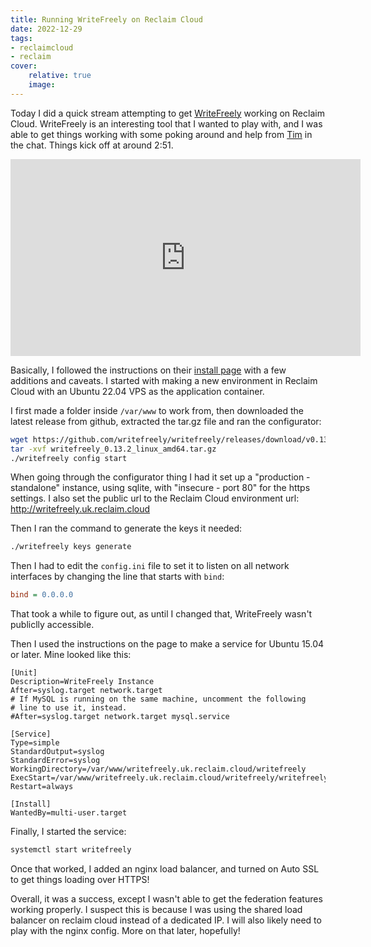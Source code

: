 ```yaml
---
title: Running WriteFreely on Reclaim Cloud
date: 2022-12-29
tags:
- reclaimcloud
- reclaim
cover:
    relative: true
    image: 
---
```


Today I did a quick stream attempting to get [WriteFreely](https://writefreely.org/) working on Reclaim Cloud. WriteFreely is an interesting tool that I wanted to play with, and I was able to get things working with some poking around and help from [Tim](https://blog.timowens.io/) in the chat. Things kick off at around 2:51.

<iframe title="Let's get WriteFreely running on Reclaim Cloud!" src="https://video.jadin.me/videos/embed/23cf50ba-5737-4182-96ea-befe794217dd?start=2m51s" allowfullscreen="" sandbox="allow-same-origin allow-scripts allow-popups" width="560" height="315" frameborder="0"></iframe>

Basically, I followed the instructions on their [install page](https://writefreely.org/start) with a few additions and caveats. I started with making a new environment in Reclaim Cloud with an Ubuntu 22.04 VPS as the application container.

I first made a folder inside `/var/www` to work from, then downloaded the latest release from github, extracted the tar.gz file and ran the configurator:

```bash
wget https://github.com/writefreely/writefreely/releases/download/v0.13.2/writefreely_0.13.2_linux_amd64.tar.gz
tar -xvf writefreely_0.13.2_linux_amd64.tar.gz
./writefreely config start
```

When going through the configurator thing I had it set up a "production - standalone" instance, using sqlite, with "insecure - port 80" for the https settings. I also set the public url to the Reclaim Cloud environment url: http://writefreely.uk.reclaim.cloud

Then I ran the command to generate the keys it needed:

```bash
./writefreely keys generate
```

Then I had to edit the `config.ini` file to set it to listen on all network interfaces by changing the line that starts with `bind`:
```ini
bind = 0.0.0.0
```

That took a while to figure out, as until I changed that, WriteFreely wasn't publiclly accessible.

Then I used the instructions on the page to make a service for Ubuntu 15.04 or later. Mine looked like this:

```
[Unit]
Description=WriteFreely Instance
After=syslog.target network.target
# If MySQL is running on the same machine, uncomment the following 
# line to use it, instead. 
#After=syslog.target network.target mysql.service

[Service]
Type=simple
StandardOutput=syslog
StandardError=syslog
WorkingDirectory=/var/www/writefreely.uk.reclaim.cloud/writefreely
ExecStart=/var/www/writefreely.uk.reclaim.cloud/writefreely/writefreely
Restart=always

[Install]
WantedBy=multi-user.target
```

Finally, I started the service:
```bash
systemctl start writefreely
```

Once that worked, I added an nginx load balancer, and turned on Auto SSL to get things loading over HTTPS!

Overall, it was a success, except I wasn't able to get the federation features working properly. I suspect this is because I was using the shared load balancer on reclaim cloud instead of a dedicated IP. I will also likely need to play with the nginx config. More on that later, hopefully!